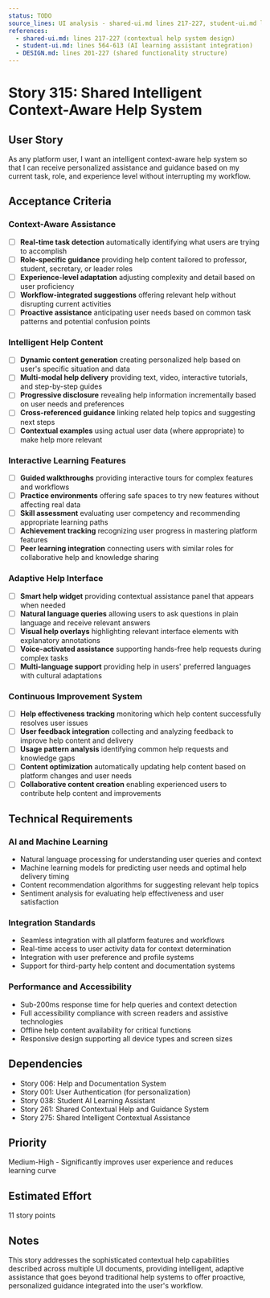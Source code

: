 ```yaml
---
status: TODO
source_lines: UI analysis - shared-ui.md lines 217-227, student-ui.md lines 564-613
references:
  - shared-ui.md: lines 217-227 (contextual help system design)
  - student-ui.md: lines 564-613 (AI learning assistant integration)
  - DESIGN.md: lines 201-227 (shared functionality structure)
---
```


# Story 315: Shared Intelligent Context-Aware Help System

## User Story
As any platform user, I want an intelligent context-aware help system so that I can receive personalized assistance and guidance based on my current task, role, and experience level without interrupting my workflow.

## Acceptance Criteria

### Context-Aware Assistance
- [ ] **Real-time task detection** automatically identifying what users are trying to accomplish
- [ ] **Role-specific guidance** providing help content tailored to professor, student, secretary, or leader roles
- [ ] **Experience-level adaptation** adjusting complexity and detail based on user proficiency
- [ ] **Workflow-integrated suggestions** offering relevant help without disrupting current activities
- [ ] **Proactive assistance** anticipating user needs based on common task patterns and potential confusion points

### Intelligent Help Content
- [ ] **Dynamic content generation** creating personalized help based on user's specific situation and data
- [ ] **Multi-modal help delivery** providing text, video, interactive tutorials, and step-by-step guides
- [ ] **Progressive disclosure** revealing help information incrementally based on user needs and preferences
- [ ] **Cross-referenced guidance** linking related help topics and suggesting next steps
- [ ] **Contextual examples** using actual user data (where appropriate) to make help more relevant

### Interactive Learning Features
- [ ] **Guided walkthroughs** providing interactive tours for complex features and workflows
- [ ] **Practice environments** offering safe spaces to try new features without affecting real data
- [ ] **Skill assessment** evaluating user competency and recommending appropriate learning paths
- [ ] **Achievement tracking** recognizing user progress in mastering platform features
- [ ] **Peer learning integration** connecting users with similar roles for collaborative help and knowledge sharing

### Adaptive Help Interface
- [ ] **Smart help widget** providing contextual assistance panel that appears when needed
- [ ] **Natural language queries** allowing users to ask questions in plain language and receive relevant answers
- [ ] **Visual help overlays** highlighting relevant interface elements with explanatory annotations
- [ ] **Voice-activated assistance** supporting hands-free help requests during complex tasks
- [ ] **Multi-language support** providing help in users' preferred languages with cultural adaptations

### Continuous Improvement System
- [ ] **Help effectiveness tracking** monitoring which help content successfully resolves user issues
- [ ] **User feedback integration** collecting and analyzing feedback to improve help content and delivery
- [ ] **Usage pattern analysis** identifying common help requests and knowledge gaps
- [ ] **Content optimization** automatically updating help content based on platform changes and user needs
- [ ] **Collaborative content creation** enabling experienced users to contribute help content and improvements

## Technical Requirements

### AI and Machine Learning
- Natural language processing for understanding user queries and context
- Machine learning models for predicting user needs and optimal help delivery timing
- Content recommendation algorithms for suggesting relevant help topics
- Sentiment analysis for evaluating help effectiveness and user satisfaction

### Integration Standards
- Seamless integration with all platform features and workflows
- Real-time access to user activity data for context determination
- Integration with user preference and profile systems
- Support for third-party help content and documentation systems

### Performance and Accessibility
- Sub-200ms response time for help queries and context detection
- Full accessibility compliance with screen readers and assistive technologies
- Offline help content availability for critical functions
- Responsive design supporting all device types and screen sizes

## Dependencies
- Story 006: Help and Documentation System
- Story 001: User Authentication (for personalization)
- Story 038: Student AI Learning Assistant
- Story 261: Shared Contextual Help and Guidance System
- Story 275: Shared Intelligent Contextual Assistance

## Priority
Medium-High - Significantly improves user experience and reduces learning curve

## Estimated Effort
11 story points

## Notes
This story addresses the sophisticated contextual help capabilities described across multiple UI documents, providing intelligent, adaptive assistance that goes beyond traditional help systems to offer proactive, personalized guidance integrated into the user's workflow.
